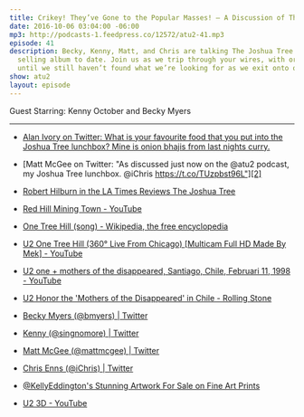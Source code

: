 ```yaml
---
title: Crikey! They’ve Gone to the Popular Masses! — A Discussion of The Joshua Tree
date: 2016-10-06 03:04:00 -06:00
mp3: http://podcasts-1.feedpress.co/12572/atu2-41.mp3
episode: 41
description: Becky, Kenny, Matt, and Chris are talking The Joshua Tree - U2’s biggest
  selling album to date. Join us as we trip through your wires, with or without you,
  until we still haven’t found what we’re looking for as we exit onto one tree hill.
show: atu2
layout: episode
---
```


Guest Starring: Kenny October and Becky Myers

***

* [Alan Ivory on Twitter: What is your favourite food that you put into the Joshua Tree lunchbox? Mine is onion bhajis from last nights curry.][1]

* [Matt McGee on Twitter: "As discussed just now on the @atu2 podcast, my Joshua Tree lunchbox. @iChris https://t.co/TUzpbst96L"][2]

* [Robert Hilburn in the LA Times Reviews The Joshua Tree][3]

* [Red Hill Mining Town - YouTube][4]

* [One Tree Hill (song) - Wikipedia, the free encyclopedia][5]

* [U2 One Tree Hill (360° Live From Chicago) [Multicam Full HD Made By Mek] - YouTube][6]

* [U2 one + mothers of the disappeared, Santiago, Chile, Februari 11, 1998 - YouTube][7]

* [U2 Honor the 'Mothers of the Disappeared' in Chile - Rolling Stone][8]

* [Becky Myers (@bmyers) | Twitter][9]

* [Kenny (@singnomore) | Twitter][10]

* [Matt McGee (@mattmcgee) | Twitter][11]

* [Chris Enns (@iChris) | Twitter][12]

* [@KellyEddington's Stunning Artwork For Sale on Fine Art Prints][13]

* [U2 3D - YouTube][14]

[1]: https://twitter.com/i/web/status/778738215851204608
[2]: https://twitter.com/mattmcgee/status/779059206804557824
[3]: http://www.u2.com/news/article/1096
[4]: https://www.youtube.com/watch?v=ytRekLUX3GE
[5]: https://en.wikipedia.org/wiki/One_Tree_Hill_(song)
[6]: https://www.youtube.com/watch?v=VrlmhnBlH0Q
[7]: https://www.youtube.com/watch?v=Dxw8o1xzjQE
[8]: http://www.rollingstone.com/music/videos/flashback-u2-honor-the-mothers-of-the-disappeared-in-chile-20131105
[9]: https://twitter.com/bmyers
[10]: https://twitter.com/singnomore
[11]: https://twitter.com/mattmcgee
[12]: https://twitter.com/ichris
[13]: http://www.imagekind.com/artists/KellyEddington/U2/fine-art-prints
[14]: https://www.youtube.com/watch?v=hhHjqmjeZww
